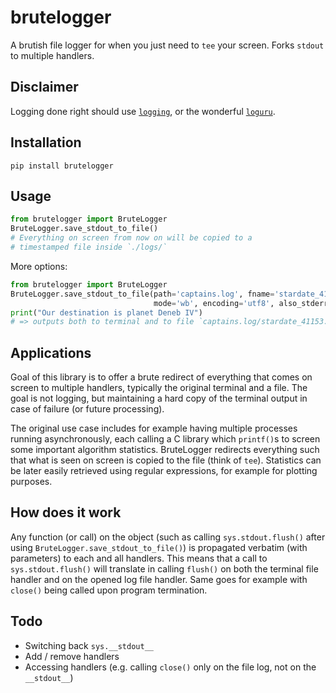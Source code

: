 # brutelogger

A brutish file logger for when you just need to `tee` your screen. Forks `stdout` to multiple handlers.

## Disclaimer

Logging done right should use [`logging`](https://docs.python.org/3/library/logging.html), or the wonderful [`loguru`](https://github.com/Delgan/loguru).

## Installation

`pip install brutelogger`

## Usage

```python
from brutelogger import BruteLogger
BruteLogger.save_stdout_to_file()
# Everything on screen from now on will be copied to a
# timestamped file inside `./logs/`
```

More options:

```python
from brutelogger import BruteLogger
BruteLogger.save_stdout_to_file(path='captains.log', fname='stardate_41153.7',
                                mode='wb', encoding='utf8', also_stderr=True)
print("Our destination is planet Deneb IV")
# => outputs both to terminal and to file `captains.log/stardate_41153.7` (in binary)
```


## Applications

Goal of this library is to offer a brute redirect of everything that comes on screen to multiple handlers, typically the original terminal and a file. The goal is not logging, but maintaining a hard copy of the terminal output in case of failure (or future processing).

The original use case includes for example having multiple processes running asynchronously, each calling a C library which `printf()`s to screen some important algorithm statistics.
BruteLogger redirects everything such that what is seen on screen is copied to the file (think of `tee`). Statistics can be later easily retrieved using regular expressions, for example for plotting purposes.


## How does it work

Any function (or call) on the object (such as calling `sys.stdout.flush()` after using `BruteLogger.save_stdout_to_file()`) is propagated verbatim (with parameters) to each and all handlers.
This means that a call to `sys.stdout.flush()` will translate in calling `flush()` on both the terminal file handler and on the opened log file handler. Same goes for example with `close()` being called upon program termination.


## Todo

- Switching back `sys.__stdout__`
- Add / remove handlers
- Accessing handlers (e.g. calling `close()` only on the file log, not on the `__stdout__`)
